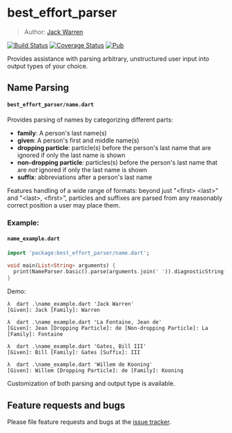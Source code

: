# best_effort_parser

> Author: [Jack Warren][author site]

[![Build Status](https://travis-ci.com/jack-r-warren/best_effort_parser.svg?branch=master)](https://travis-ci.com/jack-r-warren/best_effort_parser) [![Coverage Status](https://coveralls.io/repos/github/jack-r-warren/best_effort_parser/badge.svg?branch=master)](https://coveralls.io/github/jack-r-warren/best_effort_parser?branch=master) [![Pub](https://img.shields.io/pub/v/best_effort_parser.svg)](https://pub.dartlang.org/packages/best_effort_parser)

Provides assistance with parsing arbitrary, unstructured user input into output types of your choice.

## Name Parsing
#### `best_effort_parser/name.dart`

Provides parsing of names by categorizing different parts:
- **family**: A person's last name(s)
- **given**: A person's first and middle name(s)
- **dropping particle**: particle(s) before the person's last name that are ignored if only the last name is shown
- **non-dropping particle**: particles(s) before the person's last name that are *not* ignored if only the last name is shown
- **suffix**: abbreviations after a person's last name

Features handling of a wide range of formats: beyond just "\<first> \<last>" and "\<last>, \<first>", particles and suffixes are parsed from any reasonably correct position a user may place them.

### Example:
#### `name_example.dart`

```dart
import 'package:best_effort_parser/name.dart';

void main(List<String> arguments) {
  print(NameParser.basic().parse(arguments.join(' ')).diagnosticString());
}
```

Demo:
```text
λ  dart .\name_example.dart 'Jack Warren'
[Given]: Jack [Family]: Warren

λ  dart .\name_example.dart 'La Fontaine, Jean de'
[Given]: Jean [Dropping Particle]: de [Non-dropping Particle]: La [Family]: Fontaine

λ  dart .\name_example.dart 'Gates, Bill III'
[Given]: Bill [Family]: Gates [Suffix]: III

λ  dart .\name_example.dart 'Willem de Kooning'
[Given]: Willem [Dropping Particle]: de [Family]: Kooning
```

Customization of both parsing and output type is available.

## Feature requests and bugs

Please file feature requests and bugs at the [issue tracker][tracker].

[author site]: https://jackwarren.info
[tracker]: https://github.com/jack-r-warren/best_effort_parser/issues
